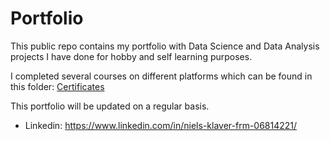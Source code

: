 # Portfolio


This public repo contains my portfolio with Data Science and Data Analysis projects I have done for hobby and self learning purposes. 

I completed several courses on different platforms which can be found in this folder:  [Certificates](https://github.com/NielsKlaver/Portfolio/tree/master/Certificates)

This portfolio will be updated on a regular basis. 


* Linkedin: https://www.linkedin.com/in/niels-klaver-frm-06814221/


